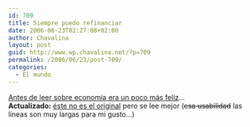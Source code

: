 ```yaml
---
id: 709
title: Siempre puedo refinanciar
date: 2006-06-23T02:27:08+02:00
author: Chavalina
layout: post
guid: http://www.wp.chavalina.net/?p=709
permalink: /2006/06/23/post-709/
categories:
  - El mundo
---
```

<a href="http://www.albertonoguera.com/2006/05/siempre-puedo-refinanciar.html" target="_blank">Antes de leer sobre econom&iacute;a era un poco más feliz</a>…  
**Actualizado:** <a href="http://macromundo.blogspot.com/2006/05/la-historia-de-pepito.html" target="_blank">éste no es el original</a> pero se lee mejor (<s>esa usabilidad</s> las l&iacute;neas son muy largas para mi gusto…)